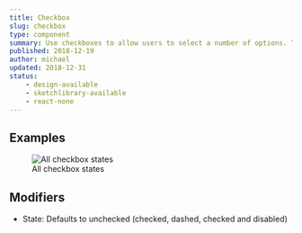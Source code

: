 ```yaml
---
title: Checkbox
slug: checkbox
type: component
summary: Use checkboxes to allow users to select a number of options. This includes no options, a single option or multiple. Each checkbox is independent of all other checkboxes in the list, and checking one box doesn't uncheck the others. Checkboxes require the use of a button to apply the settings once they are selected.
published: 2018-12-19
author: michael
updated: 2018-12-31
status:
    - design-available
    - sketchlibrary-available
    - react-none
---
```


##  Examples

<figure>
    <img src="/static/images/checkbox.png" alt="All checkbox states">
    <figcaption>All checkbox states</figcaption>
</figure>

## Modifiers
* State: Defaults to unchecked (checked, dashed, checked and disabled)